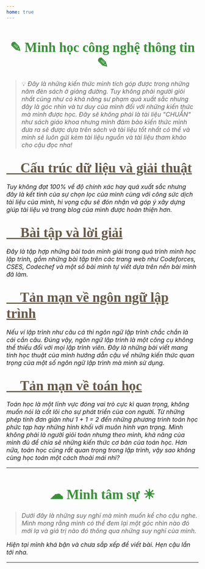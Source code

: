 ```yaml
---
home: true
---
```


# ✎ Minh học công nghệ thông tin ✎

> 💡 *Đây là những kiến thức mình tích góp được trong những năm đèn sách ở giảng đường. Tuy không phải người giỏi nhất cũng như có khả năng sư phạm quá xuất sắc nhưng đây là góc nhìn và tư duy của mình đối với những kiến thức mà mình được học. Đây sẽ không phải là tài liệu "CHUẨN" như sách giáo khoa nhưng mình đảm bảo kiến thức mình đưa ra sẽ được dựa trên sách và tài liệu tốt nhất có thể và mình sẽ luôn gửi kèm tài liệu nguồn và tài liệu tham khảo cho cậu đọc nha!*

<div id="post2">

## [🌱 Cấu trúc dữ liệu và giải thuật](./posts/data-strucutres-and-algorithms/)

</div>

*Tuy không đạt 100% về độ chính xác hay quá xuất sắc nhưng đây là kết tinh của sự chọn lọc của mình cùng với công sức dịch tài liệu của mình, hi vọng cậu sẽ đón nhận và góp ý xây dựng giúp tài liệu và trang blog của mình được hoàn thiện hơn.*

<div id="post2">

## [🌱 Bài tập và lời giải](./posts/problems-and-solutions/)

</div>

*Đây là tập hợp những bài toán mình giải trong quá trình mình học lập trình, gồm những bài tập trên các trang web như Codeforces, CSES, Codechef và một số bài mình tự viết dựa trên nền bài mình đã làm.*

<div id="post2">

## [🌱 Tản mạn về ngôn ngữ lập trình](./posts/programming-languages/)

</div>

*Nếu ví lập trình như câu cá thì ngôn ngữ lập trình chắc chắn là cái cần câu. Đúng vậy, ngôn ngữ lập trình là một công cụ không thể thiếu đối với mọi lập trình viên. Đây là những bài viết mang tính học thuật của mình hướng dẫn cậu về những kiến thức quan trọng của một số ngôn ngữ lập trình mà mình sử dụng.*

<div id="post2">

## [🌱 Tản mạn về toán học](./posts/math/)

</div>

*Toán học là một lĩnh vực đóng vai trò cực kì quan trọng, không muốn nói là cốt lõi cho sự phát triển của con người. Từ những phép tính đơn giản như 1 + 1 = 2 đến những phương trình toán học phức tạp hay những hình khối với muôn hình vạn trạng. Mình không phải là người giỏi toán nhưng theo mình, khả năng của mình đủ để chia sẽ những kiến thức cơ bản của toán học. Hơn nữa, toán học cũng rất quan trọng trong lập trình, vậy sao không cùng học toán một cách thoải mái nhỉ?*

---

# ☁︎ Minh tâm sự ☀︎

> *Dưới đây là những suy nghĩ mà mình muốn kể cho cậu nghe. Mình mong rằng mình có thể đem lại một góc nhìn nào đó mới lạ và giá trị nào đó thông qua những suy nghĩ của mình.*

*Hiện tại mình khá bận và chưa sắp xếp để viết bài. Hẹn cậu lần tới nha.*

---

<!-- Page styling -->

<style>
@import url('https://fonts.googleapis.com/css2?family=Charm:wght@400;700&display=swap');

.hero .description {
    font-style: italic;
    color: #483838 !important;
}

h1 {
    color: #379237;
    font-family: 'Charm', cursive;
    font-size: 2.5em;
    text-align: center;
}

/* h2 {
    color: #379237;
    font-family: 'Charm', cursive;
    font-size: 2em;
    text-align: center;
} */

#platform2 h2 {
    color: #665A48;
    font-family: 'Charm', cursive;
    font-size: 2em;
    text-align: left !important;
}

#platform3 h3 {
    color: #AA8B56;
    font-family: 'Charm', cursive;
    font-size: 1.7em;
    text-align: left !important;
}

#post2 a {
    color: #665A48;
    font-family: 'Charm', cursive;
    font-size: 1.7em;
    text-align: left !important;
}

#post3 a {
    color: #665A48;
    font-family: 'Charm', cursive;
    font-size: 1.3em;
    text-align: left !important;
}

p {
    font-size: 1.15em;
}

</style>

